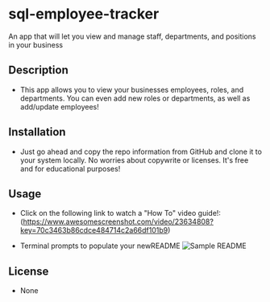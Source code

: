 # sql-employee-tracker
An app that will let you view and manage staff, departments, and positions in your business


## Description

- This app allows you to view your businesses employees, roles, and departments. You can even add new roles or departments, as well as add/update employees!


## Installation

- Just go ahead and copy the repo information from GitHub and clone it to your system locally. No worries about copywrite or licenses. It's free and for educational purposes!

## Usage

- Click on the following link to watch a "How To" video guide!:
 (https://www.awesomescreenshot.com/video/23634808?key=70c3463b86cdce484714c2a66df101b9)

   
- Terminal prompts to populate your newREADME
    ![Sample README](./assets/imgs/terminalPromptsForREADME.png)   
   


## License

- None